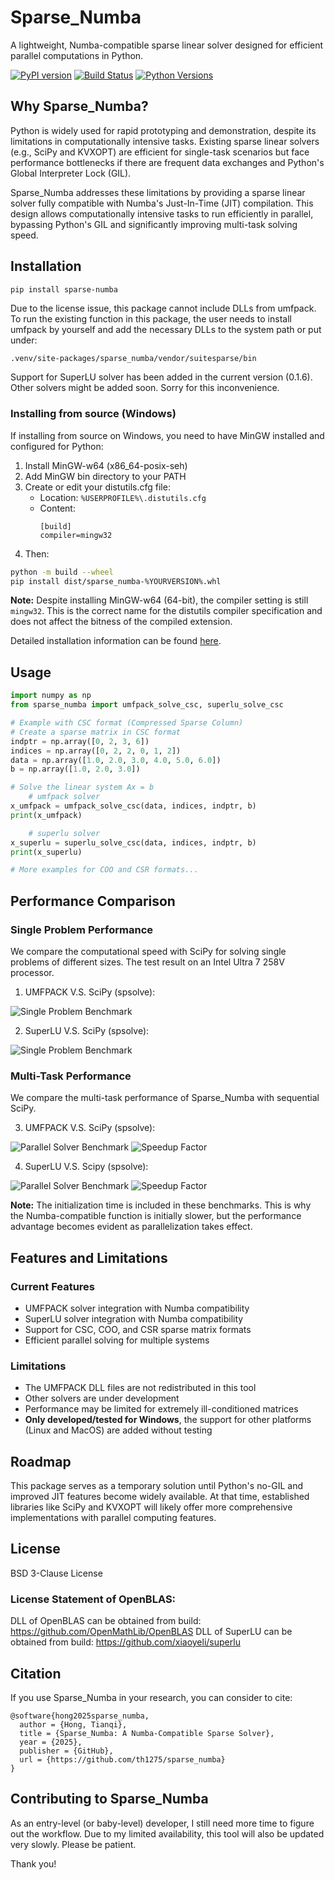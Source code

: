 # Sparse_Numba

A lightweight, Numba-compatible sparse linear solver designed for efficient parallel computations in Python.

[![PyPI version](https://badge.fury.io/py/sparse-numba.svg)](https://badge.fury.io/py/sparse-numba)
[![Build Status](https://github.com/th1275/sparse_numba/actions/workflows/build_wheels.yml/badge.svg)](https://github.com/th1275/sparse_numba/actions)
[![Python Versions](https://img.shields.io/pypi/pyversions/sparse-numba.svg)](https://pypi.org/project/sparse-numba/)

## Why Sparse_Numba?

Python is widely used for rapid prototyping and demonstration, 
despite its limitations in computationally intensive tasks. 
Existing sparse linear solvers (e.g., SciPy and KVXOPT) are efficient 
for single-task scenarios but face performance bottlenecks 
if there are frequent data exchanges and Python's Global Interpreter Lock (GIL).

Sparse_Numba addresses these limitations by 
providing a sparse linear solver fully compatible with 
Numba's Just-In-Time (JIT) compilation. 
This design allows computationally intensive tasks 
to run efficiently in parallel, bypassing Python's GIL 
and significantly improving multi-task solving speed.

## Installation

```bash
pip install sparse-numba
```
Due to the license issue, this package cannot include DLLs from umfpack. To run the existing function in this package, the user needs to install umfpack by yourself and add the necessary DLLs to the system path or put under: 
```
.venv/site-packages/sparse_numba/vendor/suitesparse/bin
```
Support for SuperLU solver has been added in the current version (0.1.6). Other solvers might be added soon. Sorry for this inconvenience.


### Installing from source (Windows)

If installing from source on Windows, you need to have MinGW installed and configured for Python:

1. Install MinGW-w64 (x86_64-posix-seh)
2. Add MinGW bin directory to your PATH
3. Create or edit your distutils.cfg file:
   - Location: `%USERPROFILE%\.distutils.cfg`
   - Content:
     ```
     [build]
     compiler=mingw32
     ```
4. Then:
 ```bash
python -m build --wheel
pip install dist/sparse_numba-%YOURVERSION%.whl
```
 

**Note:** Despite installing MinGW-w64 (64-bit), the compiler setting is still `mingw32`. This is the correct name for the distutils compiler specification and does not affect the bitness of the compiled extension.

Detailed installation information can be found [here](docs/Installation_Guide_for_sparse_numba.md).

## Usage

```python
import numpy as np
from sparse_numba import umfpack_solve_csc, superlu_solve_csc

# Example with CSC format (Compressed Sparse Column)
# Create a sparse matrix in CSC format
indptr = np.array([0, 2, 3, 6])
indices = np.array([0, 2, 2, 0, 1, 2])
data = np.array([1.0, 2.0, 3.0, 4.0, 5.0, 6.0])
b = np.array([1.0, 2.0, 3.0])

# Solve the linear system Ax = b
    # umfpack solver
x_umfpack = umfpack_solve_csc(data, indices, indptr, b)
print(x_umfpack)

    # superlu solver
x_superlu = superlu_solve_csc(data, indices, indptr, b)
print(x_superlu)

# More examples for COO and CSR formats...
```

## Performance Comparison

### Single Problem Performance

We compare the computational speed with 
SciPy for solving single problems of different sizes. 
The test result on an Intel Ultra 7 258V processor.
1. UMFPACK V.S. SciPy (spsolve):

![Single Problem Benchmark](benchmark_single_problem_umfpack.png)

2. SuperLU V.S. SciPy (spsolve):

![Single Problem Benchmark](benchmark_single_problem_superlu.png)

### Multi-Task Performance

We compare the multi-task performance of Sparse_Numba with sequential SciPy.

3. UMFPACK V.S. SciPy (spsolve):

![Parallel Solver Benchmark](benchmark_parallel_solver_umfpack.png) 
![Speedup Factor](speedup_parallel_solver_umfpack.png)

4. SuperLU V.S. Scipy (spsolve):

![Parallel Solver Benchmark](benchmark_parallel_solver_superlu.png) 
![Speedup Factor](speedup_parallel_solver_superlu.png)

**Note:** The initialization time is included in these benchmarks. 
This is why the Numba-compatible function is initially slower, 
but the performance advantage becomes evident as parallelization takes effect.

## Features and Limitations

### Current Features
- UMFPACK solver integration with Numba compatibility
- SuperLU solver integration with Numba compatibility
- Support for CSC, COO, and CSR sparse matrix formats
- Efficient parallel solving for multiple systems

### Limitations
- The UMFPACK DLL files are not redistributed in this tool
- Other solvers are under development
- Performance may be limited for extremely ill-conditioned matrices
- **Only developed/tested for Windows**, the support for other platforms (Linux and MacOS) are added without testing

## Roadmap

This package serves as a temporary solution 
until Python's no-GIL and improved JIT features become widely available. 
At that time, established libraries like SciPy and KVXOPT will likely 
offer more comprehensive implementations with parallel computing features.

## License

BSD 3-Clause License

### License Statement of OpenBLAS:
DLL of OpenBLAS can be obtained from build: https://github.com/OpenMathLib/OpenBLAS
DLL of SuperLU can be obtained from build: https://github.com/xiaoyeli/superlu

## Citation

If you use Sparse_Numba in your research, you can consider to cite:

```
@software{hong2025sparse_numba,
  author = {Hong, Tianqi},
  title = {Sparse_Numba: A Numba-Compatible Sparse Solver},
  year = {2025},
  publisher = {GitHub},
  url = {https://github.com/th1275/sparse_numba}
}
```

## Contributing to Sparse_Numba

As an entry-level (or baby-level) developer, I still need more time to figure out the workflow. Due to my limited availability, this tool will also be updated very slowly. Please be patient. 




Thank you!
